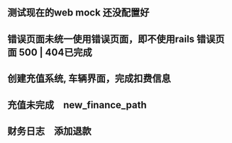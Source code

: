 ## 测试现在的web mock 还没配置好
 
## 错误页面未统一使用错误页面，即不使用rails 错误页面 500 | 404已完成

## 创建充值系统, 车辆界面，完成扣费信息

## 充值未完成　new_finance_path

## 财务日志　添加退款